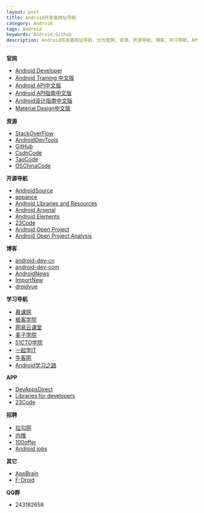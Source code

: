 ```yaml
---
layout: post
title: Android开发者网址导航
category: Android
tags: Android
keywords: Android,Github
description: Android开发者网址导航，分为官网、资源、开源导航、博客、学习导航、APP、招聘、其它和QQ群，里面资源应有尽有，作为Android开发者不可错过的一个导航。
---
```


<p>
<strong>官网</strong>
<ul>
<li><a href="http://developer.android.com">Android Developer</a></li>
<li><a href="http://hukai.me/android-training-course-in-chinese/index.html">Android Training 中文版</a></li>
<li><a href="http://wikidroid.sinaapp.com/Android中文API">Android API中文版</a></li>
<li><a href="http://wiki.eoeandroid.com/Android_API_Guides">Android API指南中文版</a></li>
<li><a href="http://adchs.github.io">Android设计指南中文版</a></li>
<li><a href="http://design.1sters.com">Material Design中文版</a></li>
</ul>
</p>

<p>
<strong>资源</strong>
<ul>
<li><a href="http://stackoverflow.com">StackOverFlow</a></li>
<li><a href="http://www.androiddevtools.cn">AndroidDevTools</a></li>
<li><a href="https://github.com">GitHub</a></li>
<li><a href="http://code.csdn.net">CsdnCode</a></li>
<li><a href="http://code.taobao.org">TaoCode</a></li>
<li><a href="http://git.oschina.net">OSChinaCode</a></li>
</ul>
</p>

<p>
<strong>开源导航</strong>
<ul>
<li><a href="https://android.googlesource.com/">AndroidSource</a></li>
<li><a href="http://www.appance.com/category/android/">appance</a></li>
<li><a href="http://alamkanak.github.io/android-libraries-and-resources/">Android Libraries and Resources</a></li>
<li><a href="https://android-arsenal.com">Android Arsenal</a></li>
<li><a href="https://github.com/cesards/AndroidElementals">Android Elements</a></li>
<li><a href="http://www.23code.com">23Code</a></li>
<li><a href="https://github.com/android-cn/android-open-project">Android Open Project</a></li>
<li><a href="https://github.com/android-cn/android-open-project-analysis">Android Open Project Analysis</a></li>
</ul>
</p>

<p>
<strong>博客</strong>
<ul>
<li><a href="https://github.com/android-cn/android-dev-cn">android-dev-cn</a></li>
<li><a href="https://github.com/android-cn/android-dev-com">android-dev-com</a></li>
<li><a href="http://www.androidweekly.cn">AndroidNews</a></li>
<li><a href="http://www.importnew.com">ImportNew</a></li>
<li><a href="http://droidyue.com">droidyue</a></li>
</ul>
</p>

<p>
<strong>学习导航</strong>
<ul>
<li><a href="http://www.imooc.com">慕课网</a></li>
<li><a href="http://www.jikexueyuan.com">极客学院</a></li>
<li><a href="http://study.163.com">网易云课堂</a></li>
<li><a href="http://www.maiziedu.com">麦子学院</a></li>
<li><a href="http://edu.51cto.com">51CTO学院</a></li>
<li><a href="http://17xueit.com">一起学IT</a></li>
<li><a href="http://www.nowcoder.com">牛客网</a></li>
<li><a href="http://stormzhang.com/android/2020/07/07/learn-android-from-rookie/">Android学习之路</a></li>
</ul>
</p>

<p>
<strong>APP</strong>
<ul>
<li><a href="https://play.google.com/store/apps/details?id=com.inappsquared.devappsdirect&amp;hl=zh_CN">DevAppsDirect</a></li>
<li><a href="https://play.google.com/store/apps/details?id=com.desarrollodroide.repos&amp;hl=zh_CN">Libraries for developers</a></li>
<li><a href="https://play.google.com/store/apps/details?id=com.ttcode.appdirect">23Code</a></li>
</ul>
</p>

<p>
<strong>招聘</strong>
<ul>
<li><a href="http://www.lagou.com">拉勾网</a></li>
<li><a href="http://www.neitui.me">内推</a></li>
<li><a href="https://100offer.com">100offer</a></li>
<li><a href="https://github.com/android-cn/android-jobs">Android jobs</a></li>
</ul>
</p>

<p>
<strong>其它</strong>
<ul>
<li><a href="http://www.appbrain.com">AppBrain</a></li>
<li><a href="https://f-droid.org">F-Droid</a></li>
</ul>
</p>

<p>
<strong>QQ群</strong>
<ul>
<li>243182658</lili>
</ul>
</p>